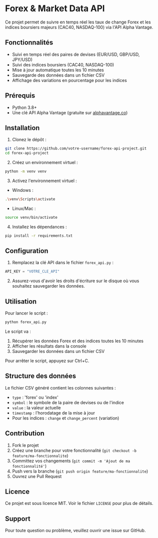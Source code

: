 # Forex & Market Data API

Ce projet permet de suivre en temps réel les taux de change Forex et les indices boursiers majeurs (CAC40, NASDAQ-100) via l'API Alpha Vantage.

## Fonctionnalités

- Suivi en temps réel des paires de devises (EUR/USD, GBP/USD, JPY/USD)
- Suivi des indices boursiers (CAC40, NASDAQ-100)
- Mise à jour automatique toutes les 10 minutes
- Sauvegarde des données dans un fichier CSV
- Affichage des variations en pourcentage pour les indices

## Prérequis

- Python 3.8+
- Une clé API Alpha Vantage (gratuite sur [alphavantage.co](https://www.alphavantage.co/))

## Installation

1. Clonez le dépôt :
```bash
git clone https://github.com/votre-username/forex-api-project.git
cd forex-api-project
```

2. Créez un environnement virtuel :
```bash
python -m venv venv
```

3. Activez l'environnement virtuel :
- Windows :
```bash
.\venv\Scripts\activate
```
- Linux/Mac :
```bash
source venv/bin/activate
```

4. Installez les dépendances :
```bash
pip install -r requirements.txt
```

## Configuration

1. Remplacez la clé API dans le fichier `forex_api.py` :
```python
API_KEY = "VOTRE_CLE_API"
```

2. Assurez-vous d'avoir les droits d'écriture sur le disque où vous souhaitez sauvegarder les données.

## Utilisation

Pour lancer le script :
```bash
python forex_api.py
```

Le script va :
1. Récupérer les données Forex et des indices toutes les 10 minutes
2. Afficher les résultats dans la console
3. Sauvegarder les données dans un fichier CSV

Pour arrêter le script, appuyez sur Ctrl+C.

## Structure des données

Le fichier CSV généré contient les colonnes suivantes :
- `type` : 'forex' ou 'index'
- `symbol` : le symbole de la paire de devises ou de l'indice
- `value` : la valeur actuelle
- `timestamp` : l'horodatage de la mise à jour
- Pour les indices : `change` et `change_percent` (variation)

## Contribution

1. Fork le projet
2. Créez une branche pour votre fonctionnalité (`git checkout -b feature/ma-fonctionnalite`)
3. Committez vos changements (`git commit -m 'Ajout de ma fonctionnalité'`)
4. Push vers la branche (`git push origin feature/ma-fonctionnalite`)
5. Ouvrez une Pull Request

## Licence

Ce projet est sous licence MIT. Voir le fichier `LICENSE` pour plus de détails.

## Support

Pour toute question ou problème, veuillez ouvrir une issue sur GitHub. 